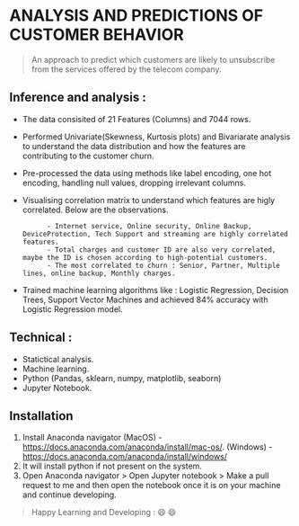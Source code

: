 # ANALYSIS AND PREDICTIONS OF CUSTOMER BEHAVIOR


 >  An approach to predict which customers are likely to unsubscribe from the services offered by the telecom company.


## Inference and analysis :

- The data consisited of 21 Features (Columns) and 7044 rows.
- Performed Univariate(Skewness, Kurtosis plots) and Bivariarate analysis to understand the data distribution and how the features are contributing to the customer churn.
- Pre-processed the data using methods like label encoding, one hot encoding, handling null values, dropping irrelevant columns.
- Visualising correlation matrix to understand which features are higly correlated. Below are the observations.

            
            - Internet service, Online security, Online Backup, DeviceProtection, Tech Support and streaming are highly correlated features.
            - Total charges and customer ID are also very correlated, maybe the ID is chosen according to high-potential customers.
            - The most correlated to churn : Senior, Partner, Multiple lines, online backup, Monthly charges.
            
            
- Trained machine learning algorithms like : Logistic Regression, Decision Trees, Support Vector Machines and achieved 84% accuracy with Logistic Regression model.

## Technical :
- Statictical analysis.
- Machine learning.
- Python (Pandas, sklearn, numpy, matplotlib, seaborn)
- Jupyter Notebook.

## Installation
1. Install Anaconda navigator (MacOS) - https://docs.anaconda.com/anaconda/install/mac-os/.
                              (Windows) - https://docs.anaconda.com/anaconda/install/windows/    
2. It will install python if not present on the system.
3. Open Anaconda navigator > Open Jupyter notebook > Make a pull request to me and then open the notebook once it is on your machine and continue developing.

> Happy Learning and Developing : 😄 😄 
